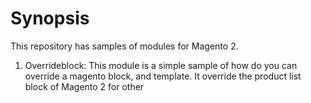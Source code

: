 # Synopsis
This repository has samples of modules for Magento 2.


1) Overrideblock: This module is a simple sample of how do you can override a magento block, and template. It override the product list block of Magento 2  for other


